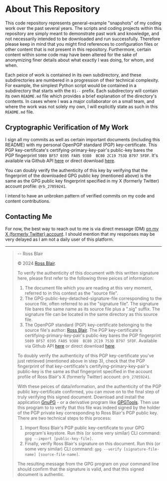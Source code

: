 # About This Repository

This code repository represents general-example "snapshots" of my coding work over the past several years.  The scripts and coding projects within this repository are simply meant to demonstrate past work and knowledge, and not necessarily intended to be downloaded and run successfully.  Therefore please keep in mind that you might find references to configuration files or other content that is not present in this repository.  Furthermore, certain content within some code may have been altered for the sake of anonymizing finer details about what exactly I was doing, for whom, and when.

Each peice of work is contained in its own subdirectory, and these subdirectories are numbered in a progression of their technical complexity.  For example, the simplest Python script would be contained in a subdirectory that starts with the `01--` prefix.  Each subdirectory will contain its own `README.md` file which provides a brief explanation of the directory's contents.  In cases where I was a major collaborator on a small team, and where the work was not solely my own, I will explicitly state as such in this `README.md` file.


## Cryptographic Verification of My Work

I sign all my commits as well as certain important documents \(including this README\) with my personal OpenPGP standard \(PGP\) key-certificate.  This PGP key-certificate's certifying-primary-key-pair's public-key bares the PGP fingerprint `5089 BF57 0395 FA05 9380  BC80 2C19 753D B797 5FDF`.  It's available via Github API [here](https://api.github.com/users/ross-blair-27059241/gpg_keys) or direct download [here](https://github.com/ross-blair-27059241/ross-blair-27059241).

You can doubly verify the authenticity of this key by verifying that the fingerprint of the downloaded GPG public key \(mentioned above\) is the same as the GPG public key fingerprint specified in my X \(formerly Twitter\) account profile: `@rb_27059241`.

I intend to have an unbroken pattern of verified commits on my code and content contributions.


## Contacting Me

For now, the best way to reach out to me is via direct message \(DM\) [on my X \(formerly Twitter\) account](https://twitter.com/rb_27059241).  I should mention that my responses may be very delayed as I am not a daily user of this platform.


---
> -- Ross Blair
> 
> © 2024 [Ross Blair](https://github.com/ross-blair-27059241).
> 
> To verify the authenticity of this document with this written signature here, please first refer to the following three peices of information:
>
>   1. The document file which you are reading at this very moment, referred to in this context as the "source file".
>   2. The GPG-public-key-detached-signature-file corresponding to the source file, often referred to as the "signature file".  The signature file bares the same name as its source file plus a ".sig" suffix.  The signature file can be located in the same directory as this source file.
>   3. The OpenPGP standard \(PGP\) key-certificate belonging to the source file's author: [Ross Blair](https://github.com/ross-blair-27059241).  The PGP key-certificate's certifying-primary-key-pair's public-key bares the PGP fingerprint `5089 BF57 0395 FA05 9380  BC80 2C19 753D B797 5FDF`.  Available via Github API [here](https://api.github.com/users/ross-blair-27059241/gpg_keys) or direct download [here](https://github.com/ross-blair-27059241/ross-blair-27059241).
>
> To doubly verify the authenticity of this PGP key-certificate you've just retrieved \(mentioned above in step 3\), check that the PGP fingerprint of that key-certificate's certifying-primary-key-pair's public-key is the same as that fingerprint specified in the account profile of Ross Blair's X \(formerly Twitter\) account: `@rb_27059241`.
>
> With these peices of data/information, and the authenticity of the PGP public key-certificate confirmed, you can move on to the final step of truly verifying this signed document. Download and install the application [GnuPG](https://gnupg.org/index.html) - or a derivative program like [GPGTools](https://gpgtools.org). Then use this program to to verify that this file was indeed signed by the holder of the PGP private key corresponding to Ross Blair's PGP public key.  There are two technical steps to this process:
>   1. Import Ross Blair's PGP public key-certificate to your GPG program's keystore.  Run this \(or some very similar\) CLI command: `gpg --import [public-key-file]`.
>   2. Finally, verify Ross Blair's signature on this document. Run this \(or some very similar\) CLI command: `gpg --verify [signature-file-name] [source-file-name]`.
>
> The resulting message from the GPG program on your command line should confirm that the signature is valid, and that this signed document is authentic.
> 
